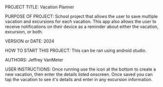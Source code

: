 PROJECT TITLE: Vacation Planner

PURPOSE OF PROJECT: School project that allows the user to save multiple vacation and excursions for each vacation. This app also allows the user to receive notifications on their device as a reminder about either the vacation, excursion, or both.

VERSION or DATE: 2024

HOW TO START THIS PROJECT: This can be ran using android studio.

AUTHORS: Jeffrey VanMeter

USER INSTRUCTIONS: Once running use the icon at the bottom to create a new vacation, then enter the details listed onscreen. Once saved you can tap the vacation to see it's details and enter in any excursion information.
